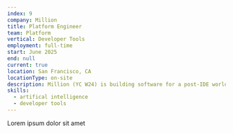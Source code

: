 ```yaml
---
index: 9
company: Million
title: Platform Engineer
team: Platform
vertical: Developer Tools
employment: full-time
start: June 2025
end: null
current: true
location: San Francisco, CA
locationType: on-site
description: Million (YC W24) is building software for a post-IDE world, that have full context of your workflow. I'm the first platform engineer on the team! I'm building the infrastructure that powers Ami -- a local-first agentic developer tool, allowing us to scale millions of concurrent agents working across complex codebases.
skills:
  - artifical intelligence
  - developer tools
---
```


Lorem ipsum dolor sit amet
